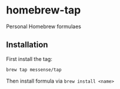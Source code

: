 # homebrew-tap

Personal Homebrew formulaes

## Installation

First install the tag:

```bash
brew tap messense/tap
```

Then install formula via `brew install <name>`
